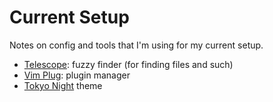 # Current Setup

Notes on config and tools that I'm using for my current setup.

* [Telescope](https://github.com/nvim-telescope/telescope.nvim): fuzzy finder (for finding files and such)
* [Vim Plug](https://github.com/junegunn/vim-plug): plugin manager
* [Tokyo Night](https://github.com/folke/tokyonight.nvim) theme
